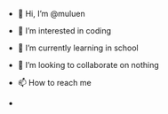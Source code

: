 - 👋 Hi, I’m @muluen
- 👀 I’m interested in coding
- 🌱 I’m currently learning in school
- 💞️ I’m looking to collaborate on nothing

- 📫 How to reach me 
-

<!---
muluen/muluen is a ✨ special ✨ repository because its `README.md` (this file) appears on your GitHub profile.
You can click the Preview link to take a look at your changes.
--->
